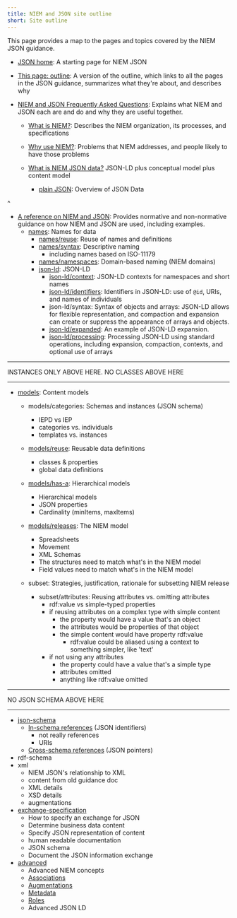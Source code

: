 ```yaml
---
title: NIEM and JSON site outline
short: Site outline
---
```


This page provides a map to the pages and topics covered by the NIEM JSON
guidance.

- [JSON home](..): A starting page for NIEM JSON

- [This page: outline](.): A version of the outline, which links to all
  the pages in the JSON guidance, summarizes what they're about, and describes why

- [NIEM and JSON Frequently Asked Questions](../faq): Explains what NIEM and JSON each are
and do and why they are useful together.
  - [What is NIEM?](../whatis): Describes the NIEM organization, its
  processes, and specifications
  
  - [Why use NIEM?](../whyuse): Problems that NIEM addresses, and people
  likely to have those problems

  - [What is NIEM JSON data?](../data) JSON-LD plus conceptual model plus
  content model
    - [plain JSON](../data/simple): Overview of JSON Data

^
- [A reference on NIEM and JSON](../reference): Provides normative and
 non-normative guidance on how NIEM and JSON are used, including examples.
  - [names](../names): Names for data
    - [names/reuse](../names/reuse): Reuse of names and definitions
    - [names/syntax](../names/syntax): Descriptive naming
      - including names based on ISO-11179 
    - [names/namespaces](../names/namespaces): Domain-based naming (NIEM domains)
    - [json-ld](../json-ld): JSON-LD
      - [json-ld/context](../json-ld/context): JSON-LD contexts for namespaces and short names
      - [json-ld/identifiers](../json-ld/identifiers): Identifiers in JSON-LD: use of `@id`, URIs, and names
      of individuals
      - json-ld/syntax: Syntax of objects and arrays: JSON-LD allows for flexible
      representation, and compaction and expansion can create or suppress the
      appearance of arrays and objects.
      - [json-ld/expanded](../json-ld/expanded): An example of JSON-LD expansion.
      - [json-ld/processing](../json-ld/processing): Processing JSON-LD using
      standard operations, including expansion, compaction, contexts, and
      optional use of arrays
                    
<hr/>

INSTANCES ONLY ABOVE HERE. NO CLASSES ABOVE HERE

<hr/>

- [models](../models): Content models
    - models/categories: Schemas and instances (JSON schema)
        - IEPD vs IEP
        - categories vs. individuals
        - templates vs. instances
    - [models/reuse](/reference/concepts/property): Reusable data definitions
        - classes & properties
        - global data definitions
    - [models/has-a](/reference/concepts/type): Hierarchical models
        - Hierarchical models 
        - JSON properties
        - Cardinality (minItems, maxItems)
    - [models/releases](/reference/releases): The NIEM model
        - Spreadsheets
        - Movement
        - XML Schemas
        - The structures need to match what's in the NIEM model
        - Field values need to match what's in the NIEM model

    - subset: Strategies, justification, rationale for subsetting NIEM release

        - subset/attributes: Reusing attributes vs. omitting attributes
            - rdf:value vs simple-typed properties
            - if reusing attributes on a complex type with simple content
                - the property would have a value that's an object
                - the attributes would be properties of that object
                - the simple content would have property rdf:value
                    - rdf:value could be aliased using a context to something simpler, like 'text'
            - if not using any attributes
                - the property could have a value that's a simple type
                - attributes omitted
                - anything like rdf:value omitted

<hr/>

NO JSON SCHEMA ABOVE HERE

<hr/>

- [json-schema](../json-schema)
    - [In-schema references](../json-schema/references) (JSON identifiers)
        - not really references
        - URIs
    - [Cross-schema references](../json-schema/references) (JSON pointers)
- rdf-schema
- xml
    - NIEM JSON's relationship to XML
    - content from old guidance doc
    - XML details
    - XSD details
    - augmentations
- [exchange-specification](/reference/iepd/iepd-starter-kit)
    - How to specify an exchange for JSON
    - Determine business data content
    - Specify JSON representation of content
    - human readable documentation
    - JSON schema
    - Document the JSON information exchange
- [advanced](../advanced)
    - Advanced NIEM concepts
    - [Associations](../advanced/associations)
    - [Augmentations](../advanced/augmentations)
    - [Metadata](../advanced/metadata)
    - [Roles](../advanced/roles)
    - Advanced JSON LD
